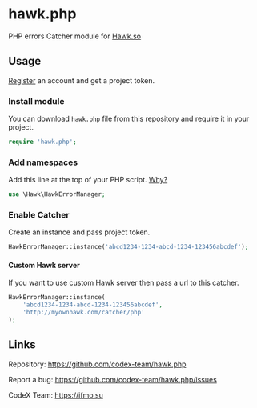 # hawk.php

PHP errors Catcher module for [Hawk.so](https://hawk.so)

## Usage

[Register](https://hawk.so/join) an account and get a project token.

### Install module

<!--
Use [composer](https://getcomposer.org) to install Catcher

```bash
composer require codex-team/hawk.php:dev-master
```

#### Download and require php file
-->

You can download `hawk.php` file from this repository and require it in your project.

```php
require 'hawk.php';
```

### Add namespaces

Add this line at the top of your PHP script. [Why?](http://php.net/manual/en/language.namespaces.importing.php)

```php
use \Hawk\HawkErrorManager;
```

### Enable Catcher

Create an instance and pass project token.

```php
HawkErrorManager::instance('abcd1234-1234-abcd-1234-123456abcdef');
```

#### Custom Hawk server

If you want to use custom Hawk server then pass a url to this catcher.


```php
HawkErrorManager::instance(
    'abcd1234-1234-abcd-1234-123456abcdef',
    'http://myownhawk.com/catcher/php'
);
```

## Links

Repository: https://github.com/codex-team/hawk.php

Report a bug: https://github.com/codex-team/hawk.php/issues

<!--
Composer Package: https://packagist.org/packages/codex-team/hawk.php
-->

CodeX Team: https://ifmo.su
